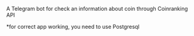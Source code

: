 A Telegram bot for check an information about coin through Coinranking API

*for correct app working, you need to use Postgresql 